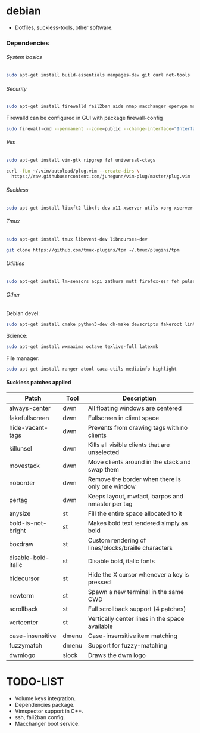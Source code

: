 # debian
- Dotfiles, suckless-tools, other software.


### Dependencies
###### System basics
```bash
sudo apt-get install build-essentials manpages-dev git curl net-tools
```
###### Security
```bash
sudo apt-get install firewalld fail2ban aide nmap macchanger openvpn mat2
```
Firewalld can be configured in GUI with package firewall-config
```bash
sudo firewall-cmd --permanent --zone=public --change-interface="Interface"
```
###### Vim
```bash
sudo apt-get install vim-gtk ripgrep fzf universal-ctags
```
```bash
curl -fLo ~/.vim/autoload/plug.vim --create-dirs \
  https://raw.githubusercontent.com/junegunn/vim-plug/master/plug.vim
```
###### Suckless
```bash
sudo apt-get install libxft2 libxft-dev x11-xserver-utils xorg xserver-xorg-dev libxinerama-dev libxrandr-dev
```
###### Tmux
```bash
sudo apt-get install tmux libevent-dev libncurses-dev
```
```bash
git clone https://github.com/tmux-plugins/tpm ~/.tmux/plugins/tpm
```
###### Utilities
```bash
sudo apt-get install lm-sensors acpi zathura mutt firefox-esr feh pulseaudio
```
###### Other
Debian devel:
```bash
sudo apt-get install cmake python3-dev dh-make devscripts fakeroot lintian
```
Science:
```bash
sudo apt-get install wxmaxima octave texlive-full latexmk
```
File manager:
```bash
sudo apt-get install ranger atool caca-utils mediainfo highlight
```

#### Suckless patches applied
| Patch               | Tool  | Description                                         |
| ------------------- | ----- | --------------------------------------------------- |
| always-center       | dwm   | All floating windows are centered                   |
| fakefullscreen      | dwm   | Fullscreen in client space                          |
| hide-vacant-tags    | dwm   | Prevents from drawing tags with no clients          |
| killunsel           | dwm   | Kills all visible clients that are unselected       |
| movestack           | dwm   | Move clients around in the stack and swap them      |
| noborder            | dwm   | Remove the border when there is only one window     |
| pertag              | dwm   | Keeps layout, mwfact, barpos and nmaster per tag    |
| anysize             | st    | Fill the entire space allocated to it               |
| bold-is-not-bright  | st    | Makes bold text rendered simply as bold             |
| boxdraw             | st    | Custom rendering of lines/blocks/braille characters |
| disable-bold-italic | st    | Disable bold, italic fonts                          |
| hidecursor          | st    | Hide the X cursor whenever a key is pressed         |
| newterm             | st    | Spawn a new terminal in the same CWD                |
| scrollback          | st    | Full scrollback support (4 patches)                 |
| vertcenter          | st    | Vertically center lines in the space available      |
| case-insensitive    | dmenu | Case-insensitive item matching                      |
| fuzzymatch          | dmenu | Support for fuzzy-matching                          |
| dwmlogo             | slock | Draws the dwm logo                                  |

# TODO-LIST
- Volume keys integration.
- Dependencies package.
- Vimspector support in C++.
- ssh, fail2ban config.
- Macchanger boot service.
